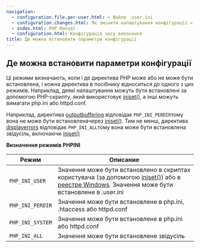 ```yaml
---
navigation:
  - configuration.file.per-user.html: « Файли .user.ini
  - configuration.changes.html: Як змінити налаштування конфігурації »
  - index.html: PHP Manual
  - configuration.html: Конфігурація часу виконання
title: Де можна встановити параметри конфігурації
---
```

## Де можна встановити параметри конфігурації

Ці режими визначають, коли і де директива PHP може або не може бути встановлена, і кожна директива в посібнику відноситься до одного з цих режимів. Наприклад, деякі налаштування можуть бути встановлені за допомогою PHP-скрипту, який використовує [iniset()](function.ini-set.html), а інші можуть вимагати php.ini або httpd.conf.

Наприклад, директива [outputbuffering](outcontrol.configuration.html#ini.output-buffering) відповідає `PHP_INI_PERDIR`тому вона не може бути встановлена ​​через [iniset()](function.ini-set.html). Тим не менш, директива [displayerrors](errorfunc.configuration.html#ini.display-errors) відповідає `PHP_INI_ALL`тому вона може бути встановлена ​​звідусіль, включаючи [iniset()](function.ini-set.html)

**Визначення режимів PHPINI**

| Режим | Описание |
| --- | --- |
| `PHP_INI_USER` | Значення може бути встановлено в скриптах користувача (за допомогою [iniset()](function.ini-set.html)) або в [реестре Windows](configuration.changes.html#configuration.changes.windows). Значення може бути встановлене в .user.ini |
| `PHP_INI_PERDIR` | Значення може бути встановлене в php.ini, .htaccess або httpd.conf |
| `PHP_INI_SYSTEM` | Значення може бути встановлене в php.ini або httpd.conf |
| `PHP_INI_ALL` | Значення може бути встановлене звідусіль |
